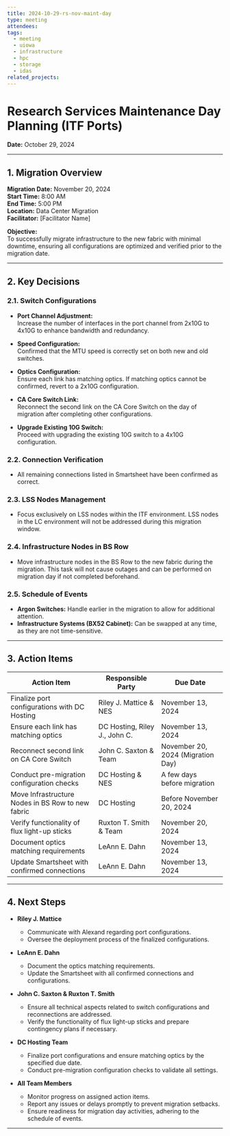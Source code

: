 ```yaml
---
title: 2024-10-29-rs-nov-maint-day
type: meeting
attendees: 
tags:
  - meeting
  - uiowa
  - infrastructure
  - hpc
  - storage
  - idas
related_projects:
---
```

# Research Services Maintenance Day Planning (ITF Ports)

**Date:** October 29, 2024  

---

## 1. Migration Overview

**Migration Date:** November 20, 2024  
**Start Time:** 8:00 AM  
**End Time:** 5:00 PM  
**Location:** Data Center Migration  
**Facilitator:** [Facilitator Name]

**Objective:**  
To successfully migrate infrastructure to the new fabric with minimal downtime, ensuring all configurations are optimized and verified prior to the migration date.

---

## 2. Key Decisions

### 2.1. Switch Configurations

- **Port Channel Adjustment:**  
  Increase the number of interfaces in the port channel from 2x10G to 4x10G to enhance bandwidth and redundancy.

- **Speed Configuration:**  
  Confirmed that the MTU speed is correctly set on both new and old switches.

- **Optics Configuration:**  
  Ensure each link has matching optics. If matching optics cannot be confirmed, revert to a 2x10G configuration.

- **CA Core Switch Link:**  
  Reconnect the second link on the CA Core Switch on the day of migration after completing other configurations.

- **Upgrade Existing 10G Switch:**  
  Proceed with upgrading the existing 10G switch to a 4x10G configuration.

### 2.2. Connection Verification

- All remaining connections listed in Smartsheet have been confirmed as correct.

### 2.3. LSS Nodes Management

- Focus exclusively on LSS nodes within the ITF environment. LSS nodes in the LC environment will not be addressed during this migration window.

### 2.4. Infrastructure Nodes in BS Row

- Move infrastructure nodes in the BS Row to the new fabric during the migration. This task will not cause outages and can be performed on migration day if not completed beforehand.

### 2.5. Schedule of Events

- **Argon Switches:** Handle earlier in the migration to allow for additional attention.
- **Infrastructure Systems (BX52 Cabinet):** Can be swapped at any time, as they are not time-sensitive.

---

## 3. Action Items

| **Action Item**                                           | **Responsible Party**          | **Due Date**                |
|-----------------------------------------------------------|--------------------------------|-----------------------------|
| Finalize port configurations with DC Hosting               | Riley J. Mattice & NES         | November 13, 2024           |
| Ensure each link has matching optics                      | DC Hosting, Riley J., John C.  | November 13, 2024           |
| Reconnect second link on CA Core Switch                   | John C. Saxton & Team          | November 20, 2024 (Migration Day) |
| Conduct pre-migration configuration checks                | DC Hosting & NES               | A few days before migration |
| Move Infrastructure Nodes in BS Row to new fabric         | DC Hosting                     | Before November 20, 2024    |
| Verify functionality of flux light-up sticks              | Ruxton T. Smith & Team         | November 20, 2024           |
| Document optics matching requirements                     | LeAnn E. Dahn                  | November 13, 2024           |
| Update Smartsheet with confirmed connections              | LeAnn E. Dahn                  | November 13, 2024           |

---

## 4. Next Steps

- **Riley J. Mattice**
  - Communicate with Alexand regarding port configurations.
  - Oversee the deployment process of the finalized configurations.

- **LeAnn E. Dahn**
  - Document the optics matching requirements.
  - Update the Smartsheet with all confirmed connections and configurations.

- **John C. Saxton & Ruxton T. Smith**
  - Ensure all technical aspects related to switch configurations and reconnections are addressed.
  - Verify the functionality of flux light-up sticks and prepare contingency plans if necessary.

- **DC Hosting Team**
  - Finalize port configurations and ensure matching optics by the specified due date.
  - Conduct pre-migration configuration checks to validate all settings.

- **All Team Members**
  - Monitor progress on assigned action items.
  - Report any issues or delays promptly to prevent migration setbacks.
  - Ensure readiness for migration day activities, adhering to the schedule of events.

---

